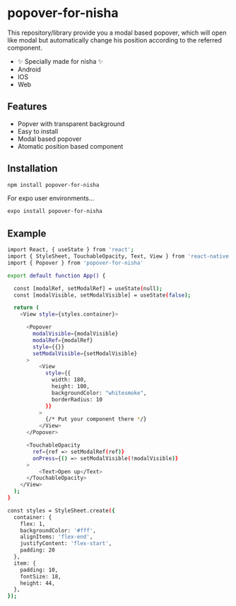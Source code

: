 # popover-for-nisha


This repository/library provide you a modal based popover, which will open like modal but automatically change his position according to the referred component.

- ✨ Specially made for nisha ✨
- Android
- IOS
- Web

## Features

- Popver with transparent background
- Easy to  install
- Modal based popover
- Atomatic position based component

## Installation

```sh
npm install popover-for-nisha
```

For expo user environments...

```sh
expo install popover-for-nisha
```

## Example

```sh
import React, { useState } from 'react';
import { StyleSheet, TouchableOpacity, Text, View } from 'react-native';
import { Popover } from 'popover-for-nisha'

export default function App() {

  const [modalRef, setModalRef] = useState(null);
  const [modalVisible, setModalVisible] = useState(false);

  return (
    <View style={styles.container}>

      <Popover 
        modalVisible={modalVisible} 
        modalRef={modalRef} 
        style={{}} 
        setModalVisible={setModalVisible}
      >
          <View 
            style={{ 
              width: 180, 
              height: 100, 
              backgroundColor: "whitesmoke", 
              borderRadius: 10 
            }}
          >
            {/* Put your component there */}
          </View>
      </Popover>

      <TouchableOpacity 
        ref={ref => setModalRef(ref)} 
        onPress={() => setModalVisible(!modalVisible)}
      >
          <Text>Open up</Text>
      </TouchableOpacity>
    </View>
  );
}

const styles = StyleSheet.create({
  container: {
    flex: 1,
    backgroundColor: '#fff',
    alignItems: 'flex-end',
    justifyContent: 'flex-start',
    padding: 20
  },
  item: {
    padding: 10,
    fontSize: 18,
    height: 44,
  },
});

```

